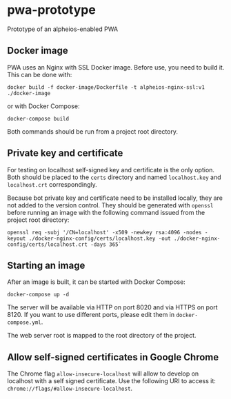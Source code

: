 # pwa-prototype
Prototype of an alpheios-enabled PWA

## Docker image
PWA uses an Nginx with SSL Docker image. Before use, you need to build it.
This can be done with:
```
docker build -f docker-image/Dockerfile -t alpheios-nginx-ssl:v1 ./docker-image
```
or with Docker Compose:
```
docker-compose build
```
Both commands should be run from a project root directory.

## Private key and certificate
For testing on localhost self-signed key and certificate is the only option. Both should be placed to the `certs`
directory and named `localhost.key` and `localhost.crt` correspondingly.

Because bot private key and certificate need to be installed locally, they are not added to the version control.
They should be generated with `openssl` before running an image with the following command issued from the
project root directory:
```
openssl req -subj '/CN=localhost' -x509 -newkey rsa:4096 -nodes -keyout ./docker-nginx-config/certs/localhost.key -out ./docker-nginx-config/certs/localhost.crt -days 365`
```

## Starting an image
After an image is built, it can be started with Docker Compose:
```
docker-compose up -d
```
The server will be available via HTTP on port 8020 and via HTTPS on port 8120. If you want to use different ports,
please edit them in `docker-compose.yml`.

The web server root is mapped to the root directory of the project.

## Allow self-signed certificates in Google Chrome
The Chrome flag `allow-insecure-localhost` will allow to develop on localhost with a self signed certificate. 
Use the following URI to access it: `chrome://flags/#allow-insecure-localhost`.